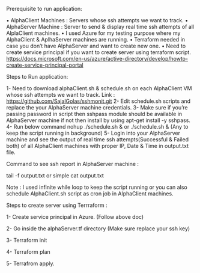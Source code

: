 Prerequisite to run application:

•	AlphaClient Machines : Servers whose ssh attempts we want to track.
•	AlphaServer Machine : Server to send & display real time ssh attempts of all AlplaClient machines.
•	I used Azure for my testing purpose where my AlphaClient & AplhaServer machines are running.
•	Terraform needed in case you don’t have AlphaServer and want to create new one.
•	Need to create service principal if you want to create server using terraform script.
https://docs.microsoft.com/en-us/azure/active-directory/develop/howto-create-service-principal-portal


Steps to Run application:


1-	Need to download alphaClient.sh & schedule.sh on each AlphaClient VM whose ssh attempts we want to track. Link : https://github.com/SajalGolas/sshmonit.git
2-	Edit schedule.sh scripts and replace the your AlphaServer machine credentials.
3-	Make sure if you’re passing password in script then sshpass module should be available in AlphaServer machine if not then install by using apt-get install -y sshpass.
4-	Run below command
    nohup ./schedule.sh & or ./schedule.sh & (Any to keep the script running in background)
5-	Login into your AlphaServer machine and see the output of  real time ssh attempts(Successful & Failed both) of all AlphaClient machines with proper IP, Date & Time in output.txt file.
     
Command to see ssh report in AlphaServer machine :

tail -f output.txt or simple cat output.txt


Note : I used infinite while loop to keep the script running or you can also schedule 
          AlphaClient.sh script as cron job in AlphaClient machines.


Steps to create server using Terrraform :

1-	Create service principal in Azure. (Follow above doc)

2-	Go inside the alphaServer.tf directory (Make sure replace your ssh key)

3-	Terraform init

4-	Terraform plan

5-	Terrafrom apply.




